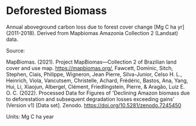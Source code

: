 # Deforested Biomass

Annual aboveground carbon loss due to forest cover change [Mg C ha yr] (2011-2018). Derived from Mapbiomas Amazonia Collection 2 (Landsat) data.

Source:

MapBiomas. (2021). Project MapBiomas—Collection 2 of Brazilian land cover and use map. https://mapbiomas.org/, Fawcett, Dominic, Sitch, Stephen, Ciais, Philippe, Wigneron, Jean Pierre, Silva-Junior, Celso H. L., Heinrich, Viola, Vancutsem, Christelle, Achard, Frédéric, Bastos, Ana, Yang, Hui, Li, Xiaojun, Albergel, Clément, Friedlingstein, Pierre, & Aragão, Luiz E. O. C. (2022). Processed Data for Figures of 'Declining Amazon biomass due to deforestation and subsequent degradation losses exceeding gains' (Version v1) [Data set]. Zenodo. https://doi.org/10.5281/zenodo.7245450

Units: Mg C ha year
